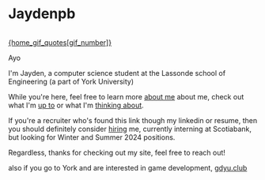 <script>
 
  const home_gifs = ["https://media.tenor.com/sK6ZPrUy2hMAAAAC/izu-shaboten-animal-park-capybara.gif","https://media.tenor.com/O45wy7ceQVEAAAAd/daigo-parry-fight.gif","https://media.tenor.com/qHGyE8XvwzUAAAAC/mother3.gif","https://media.tenor.com/U5ruYqXgPWIAAAAC/luffy-baron-omatsuri.gif"]
const home_gif_quotes = ["capybara",'"Lets go Justin!!"',"Check out the site's color themes","I love one piece."]
let gif_number = Math.floor(Math.random() * home_gifs.length)


function swap_gif(){
    gif_number++
    if (gif_number == home_gifs.length){
        gif_number = 0
    }
}

</script>
<div class = "home-content flex flex-column ">


# Jaydenpb
<img class="home-gif mw6 w-50 h-auto" style="" src={home_gifs[gif_number]} alt="">

<a class="gif-changer" href="javascript:;" on:click={swap_gif}>{home_gif_quotes[gif_number]}</a>

Ayo 

I'm Jayden, a computer science student at the Lassonde school of Engineering (a part of York University) 


While you're here, feel free to learn more [about me](/about) about me, check out what I'm [up to](/projects) or what I'm [thinking about](/blog).


If you're a recruiter who's found this link though my linkedin or resume, then you should definitely consider [hiring](/resume) me, currently interning at Scotiabank, but looking for Winter and Summer 2024 positions.


Regardless, thanks for checking out my site, feel free to reach out!

also if you go to York and are interested in game development, [gdyu.club](https://www.gdyu.club/)
</div>
